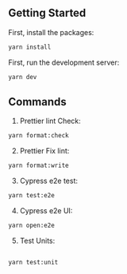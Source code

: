## Getting Started

First, install the packages:

```bash
yarn install
```

First, run the development server:

```bash
yarn dev
```

## Commands

1. Prettier lint Check:

```bash
yarn format:check
```

2. Prettier Fix lint:

```bash
yarn format:write
```

3. Cypress e2e test:

```bash
yarn test:e2e
```

4. Cypress e2e UI:

```bash
yarn open:e2e
```

5. Test Units:

```bash

yarn test:unit
```